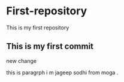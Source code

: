 # First-repository
This is my first repository
## This is my first commit
new change
<p>this is paragrph i  m jageep sodhi  from moga .</p>
